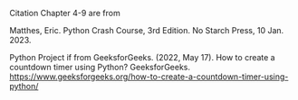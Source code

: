 Citation 
Chapter 4-9 are from 

Matthes, Eric. Python Crash Course, 3rd Edition. No Starch Press, 10 Jan. 2023.

Python Project if from 
GeeksforGeeks. (2022, May 17). How to create a countdown timer using Python? GeeksforGeeks. https://www.geeksforgeeks.org/how-to-create-a-countdown-timer-using-python/
